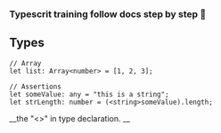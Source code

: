 
### Typescrit training follow docs step by step 🤺

## Types
```
// Array
let list: Array<number> = [1, 2, 3];

// Assertions
let someValue: any = "this is a string";
let strLength: number = (<string>someValue).length;
```  
__the "<>" in type declaration. __
